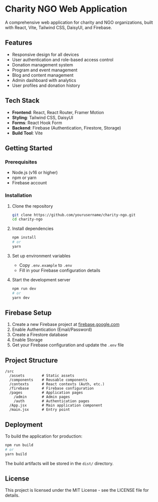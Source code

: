 # Charity NGO Web Application

A comprehensive web application for charity and NGO organizations, built with React, Vite, Tailwind CSS, DaisyUI, and Firebase.

## Features

- Responsive design for all devices
- User authentication and role-based access control
- Donation management system
- Program and event management
- Blog and content management
- Admin dashboard with analytics
- User profiles and donation history

## Tech Stack

- **Frontend**: React, React Router, Framer Motion
- **Styling**: Tailwind CSS, DaisyUI
- **Forms**: React Hook Form
- **Backend**: Firebase (Authentication, Firestore, Storage)
- **Build Tool**: Vite

## Getting Started

### Prerequisites

- Node.js (v16 or higher)
- npm or yarn
- Firebase account

### Installation

1. Clone the repository
   ```bash
   git clone https://github.com/yourusername/charity-ngo.git
   cd charity-ngo
   ```

2. Install dependencies
   ```bash
   npm install
   # or
   yarn
   ```

3. Set up environment variables
   - Copy `.env.example` to `.env`
   - Fill in your Firebase configuration details

4. Start the development server
   ```bash
   npm run dev
   # or
   yarn dev
   ```

## Firebase Setup

1. Create a new Firebase project at [firebase.google.com](https://firebase.google.com)
2. Enable Authentication (Email/Password)
3. Create a Firestore database
4. Enable Storage
5. Get your Firebase configuration and update the `.env` file

## Project Structure

```
/src
  /assets        # Static assets
  /components    # Reusable components
  /contexts      # React contexts (Auth, etc.)
  /firebase      # Firebase configuration
  /pages         # Application pages
    /admin       # Admin pages
    /auth        # Authentication pages
  /App.jsx       # Main application component
  /main.jsx      # Entry point
```

## Deployment

To build the application for production:

```bash
npm run build
# or
yarn build
```

The build artifacts will be stored in the `dist/` directory.

## License

This project is licensed under the MIT License - see the LICENSE file for details.
